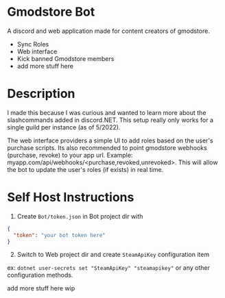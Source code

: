 # Gmodstore Bot

A discord and web application made for content creators of gmodstore.

- Sync Roles
- Web interface
- Kick banned Gmodstore members
- add more stuff here

# Description 
I made this because I was curious and wanted to learn more about the slashcommands added in discord.NET. This setup really only works for a single guild per instance (as of 5/2022). 

The web interface providers a simple UI to add roles based on the user's purchase scripts. Its also recommended to point gmodstore webhooks (purchase, revoke) to your app url. Example: myapp.com/api/webhooks/<purchase,revoked,unrevoked>. This will allow the bot to update the user's roles (if exists) in real time.

# Self Host Instructions

1. Create ``Bot/token.json`` in Bot project dir with

```json
{
  "token": "your bot token here"
}

```
2. Switch to Web project dir and create `SteamApiKey` configuration item

  ex: ```dotnet user-secrets set "SteamApiKey" "steamapikey"``` or any other configuration methods.
  
add more stuff here wip
